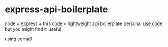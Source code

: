# express-api-boilerplate

node + express + this code = lightweight api boilerplate
personal use code but you might find it useful

using ecma6


